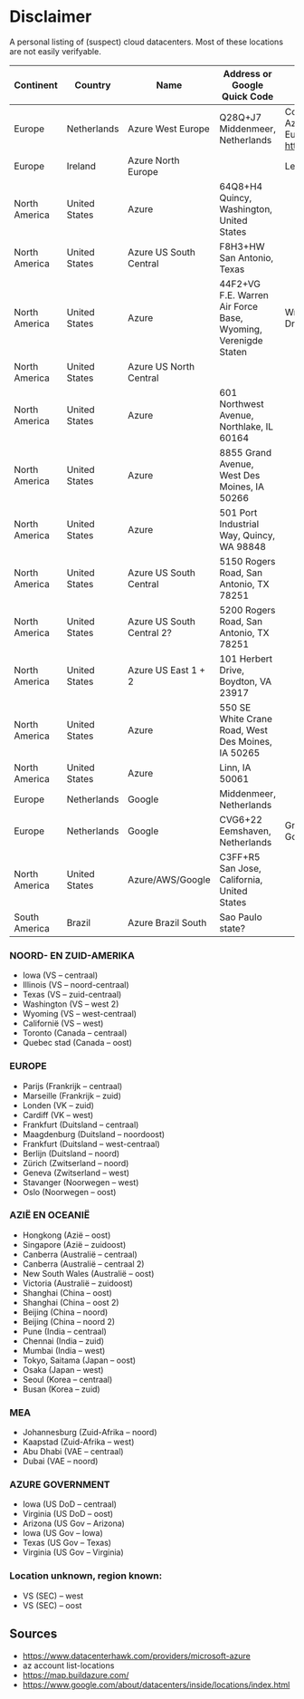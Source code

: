 # Disclaimer
A personal listing of (suspect) cloud datacenters. Most of these locations are not easily verifyable.

| Continent | Country | Name | Address or Google Quick Code | Remarks |
|-----------|---------|------|------------------------------|---------|
| Europe | Netherlands | Azure West Europe | Q28Q+J7 Middenmeer, Netherlands | Construction of Microsoft Azure Datacenter West Europe: https://youtu.be/oegdguPP5Os |
| Europe | Ireland | Azure North Europe |  | Leopardstown, Dublin, Ireland |
| North America | United States | Azure | 64Q8+H4 Quincy, Washington, United States |  |
| North America | United States | Azure US South Central | F8H3+HW San Antonio, Texas |  |
| North America | United States | Azure | 44F2+VG F.E. Warren Air Force Base, Wyoming, Verenigde Staten | Wrong address?: 8120 Veta Drive, Cheyenne, WY 82009 |
| North America | United States | Azure US North Central |  |  |
| North America | United States | Azure | 601 Northwest Avenue, Northlake, IL 60164 |  |
| North America | United States | Azure | 8855 Grand Avenue, West Des Moines, IA 50266 |  |
| North America | United States | Azure | 501 Port Industrial Way, Quincy, WA 98848 |  |
| North America | United States | Azure US South Central | 5150 Rogers Road, San Antonio, TX 78251 |  |
| North America | United States | Azure US South Central 2? | 5200 Rogers Road, San Antonio, TX 78251 |  |
| North America | United States | Azure US East 1 + 2 | 101 Herbert Drive, Boydton, VA 23917 |  |
| North America | United States | Azure | 550 SE White Crane Road, West Des Moines, IA 50265 |  |
| North America | United States | Azure | Linn, IA 50061 |  |
| Europe | Netherlands | Google | Middenmeer, Netherlands |  |
| Europe | Netherlands | Google | CVG6+22 Eemshaven, Netherlands | Greenbox Computing is a Google subsidiary |
| North America | United States | Azure/AWS/Google | C3FF+R5 San Jose, California, United States |  |
| South America | Brazil | Azure Brazil South | Sao Paulo state? | | |


### NOORD- EN ZUID-AMERIKA
- Iowa (VS – centraal)
- Illinois (VS – noord-centraal)
- Texas (VS – zuid-centraal)
- Washington (VS – west 2)
- Wyoming (VS – west-centraal)
- Californië (VS – west)
- Toronto (Canada – centraal)
- Quebec stad (Canada – oost)

### EUROPE
- Parijs (Frankrijk – centraal)
- Marseille (Frankrijk – zuid)
- Londen (VK – zuid)
- Cardiff (VK – west)
- Frankfurt (Duitsland – centraal)
- Maagdenburg (Duitsland – noordoost)
- Frankfurt (Duitsland – west-centraal)
- Berlijn (Duitsland – noord)
- Zürich (Zwitserland – noord)
- Geneva (Zwitserland – west)
- Stavanger (Noorwegen – west)
- Oslo (Noorwegen – oost)

### AZIË EN OCEANIË
- Hongkong (Azië – oost)
- Singapore (Azië – zuidoost)
- Canberra (Australië – centraal)
- Canberra (Australië – centraal 2)
- New South Wales (Australië – oost)
- Victoria (Australië – zuidoost)
- Shanghai (China – oost)
- Shanghai (China – oost 2)
- Beijing (China – noord)
- Beijing (China – noord 2)
- Pune (India – centraal)
- Chennai (India – zuid)
- Mumbai (India – west)
- Tokyo, Saitama (Japan – oost)
- Osaka (Japan – west)
- Seoul (Korea – centraal)
- Busan (Korea – zuid)
 
### MEA
- Johannesburg (Zuid-Afrika – noord)
- Kaapstad (Zuid-Afrika – west)
- Abu Dhabi (VAE – centraal)
- Dubai (VAE – noord)

### AZURE GOVERNMENT
- Iowa (US DoD – centraal)
- Virginia (US DoD – oost)
- Arizona (US Gov – Arizona)
- Iowa (US Gov – Iowa)
- Texas (US Gov – Texas)
- Virginia (US Gov – Virginia)

### Location unknown, region known:
- VS (SEC) – west
- VS (SEC) – oost


## Sources
- https://www.datacenterhawk.com/providers/microsoft-azure
- az account list-locations
- https://map.buildazure.com/
- https://www.google.com/about/datacenters/inside/locations/index.html

